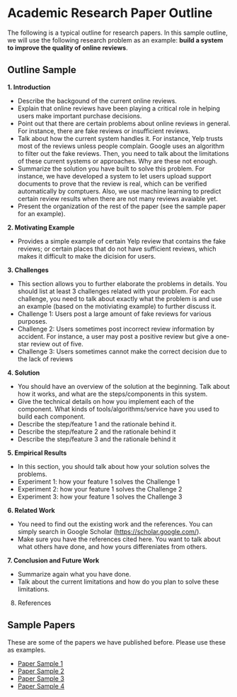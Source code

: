 # Academic Research Paper Outline
The following is a typical outline for research papers. In this sample outline, we will use the following research problem as an example: **build a system to improve the quality of online reviews**.

## Outline Sample

**1. Introduction**
- Describe the backgound of the current online reviews. 
- Explain that online reviews have been playing a critical role in helping users make important purchase decisions.
- Point out that there are certain problems about online reviews in general. For instance, there are fake reviews or insufficient reviews.
- Talk about how the current system handles it. For instance, Yelp trusts most of the reviews unless people complain. Google uses an algorithm to filter out the fake reviews. Then, you need to talk about the limitations of these current systems or approaches. Why are these not enough.
- Summarize the solution you have built to solve this problem. For instance, we have developed a system to let users upload support documents to prove that the review is real, which can be verified automatically by comptuers. Also, we use machine learning to predict certain review results when there are not many reviews avaiable yet.
- Present the organization of the rest of the paper (see the sample paper for an example).

**2. Motivating Example**
- Provides a simple example of certain Yelp review that contains the fake reviews; or certain places that do not have sufficient reviews, which makes it difficult to make the dicision for users.

**3. Challenges**
- This section allows you to further elaborate the problems in details. You should list at least 3 challenges related with your problem. For each challenge, you need to talk about exactly what the problem is and use an example (based on the motiviating example) to further discuss it.
- Challenge 1: Users post a large amount of fake reviews for various purposes.
- Challenge 2: Users sometimes post incorrect review information by accident. For instance, a user may post a positive review but give a one-star review out of five.
- Challenge 3: Users sometimes cannot make the correct decision due to the lack of reviews 

**4. Solution**
- You should have an overview of the solution at the beginning. Talk about how it works, and what are the steps/components in this system.
- Give the technical details on how you implement each of the component. What kinds of tools/algorithms/service have you used to build each component. 
- Describe the step/feature 1 and the rationale behind it. 
- Describe the step/feature 2 and the rationale behind it
- Describe the step/feature 3 and the rationale behind it

**5. Empirical Results**
- In this section, you should talk about how your solution solves the problems.
- Experiment 1: how your feature 1 solves the Challenge 1
- Experiment 2: how your feature 1 solves the Challenge 2
- Experiment 3: how your feature 1 solves the Challenge 3

**6. Related Work**
- You need to find out the existing work and the references. You can simply search in Google Scholar (https://scholar.google.com/).
- Make sure you have the references cited here. You want to talk about what others have done, and how yours differeniates from others.

**7. Conclusion and Future Work**
- Summarize again what you have done.
- Talk about the current limitations and how do you plan to solve these limitations.

8. References

## Sample Papers
These are some of the papers we have published before. Please use these as examples.
- [Paper Sample 1](./samples/PaperSample1.pdf)
- [Paper Sample 2](./samples/PaperSample2.pdf)
- [Paper Sample 3](./samples/PaperSample3.pdf)
- [Paper Sample 4](./samples/PaperSample4.pdf)
